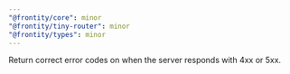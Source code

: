 ```yaml
---
"@frontity/core": minor
"@frontity/tiny-router": minor
"@frontity/types": minor
---
```


Return correct error codes on when the server responds with 4xx or 5xx.

